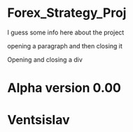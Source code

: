 # Forex_Strategy_Proj
I guess some info here about the project
<p>opening a paragraph and then closing it</p>
<div>Opening and closing a div</div>

# Alpha version 0.00

# Ventsislav
